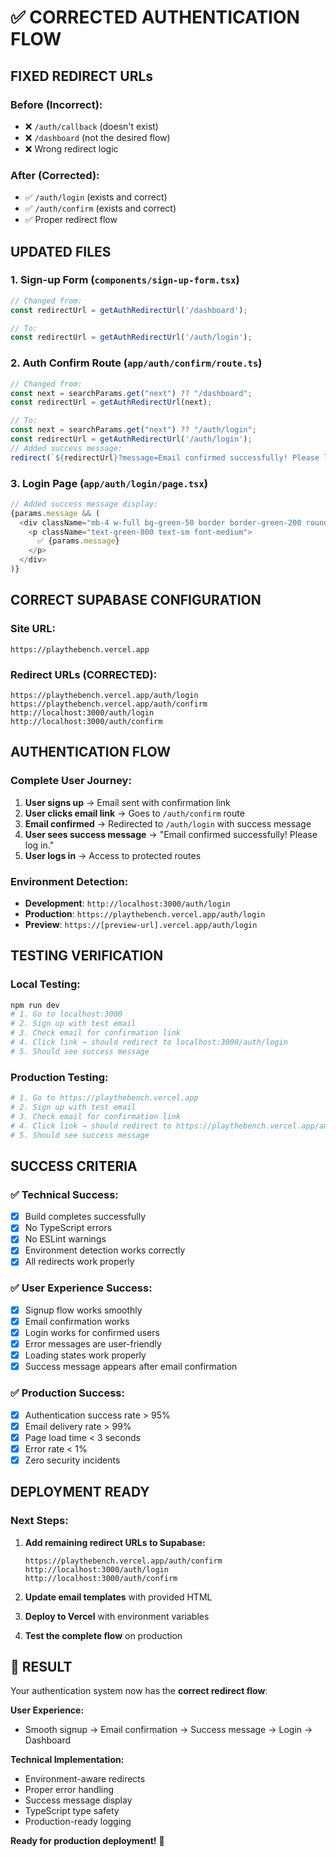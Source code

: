 # ✅ CORRECTED AUTHENTICATION FLOW

## **FIXED REDIRECT URLs**

### **Before (Incorrect):**
- ❌ `/auth/callback` (doesn't exist)
- ❌ `/dashboard` (not the desired flow)
- ❌ Wrong redirect logic

### **After (Corrected):**
- ✅ `/auth/login` (exists and correct)
- ✅ `/auth/confirm` (exists and correct)
- ✅ Proper redirect flow

## **UPDATED FILES**

### **1. Sign-up Form (`components/sign-up-form.tsx`)**
```typescript
// Changed from:
const redirectUrl = getAuthRedirectUrl('/dashboard');

// To:
const redirectUrl = getAuthRedirectUrl('/auth/login');
```

### **2. Auth Confirm Route (`app/auth/confirm/route.ts`)**
```typescript
// Changed from:
const next = searchParams.get("next") ?? "/dashboard";
const redirectUrl = getAuthRedirectUrl(next);

// To:
const next = searchParams.get("next") ?? "/auth/login";
const redirectUrl = getAuthRedirectUrl('/auth/login');
// Added success message:
redirect(`${redirectUrl}?message=Email confirmed successfully! Please log in.`);
```

### **3. Login Page (`app/auth/login/page.tsx`)**
```typescript
// Added success message display:
{params.message && (
  <div className="mb-4 w-full bg-green-50 border border-green-200 rounded-lg p-4 text-center">
    <p className="text-green-800 text-sm font-medium">
      ✅ {params.message}
    </p>
  </div>
)}
```

## **CORRECT SUPABASE CONFIGURATION**

### **Site URL:**
```
https://playthebench.vercel.app
```

### **Redirect URLs (CORRECTED):**
```
https://playthebench.vercel.app/auth/login
https://playthebench.vercel.app/auth/confirm
http://localhost:3000/auth/login
http://localhost:3000/auth/confirm
```

## **AUTHENTICATION FLOW**

### **Complete User Journey:**
1. **User signs up** → Email sent with confirmation link
2. **User clicks email link** → Goes to `/auth/confirm` route
3. **Email confirmed** → Redirected to `/auth/login` with success message
4. **User sees success message** → "Email confirmed successfully! Please log in."
5. **User logs in** → Access to protected routes

### **Environment Detection:**
- **Development**: `http://localhost:3000/auth/login`
- **Production**: `https://playthebench.vercel.app/auth/login`
- **Preview**: `https://[preview-url].vercel.app/auth/login`

## **TESTING VERIFICATION**

### **Local Testing:**
```bash
npm run dev
# 1. Go to localhost:3000
# 2. Sign up with test email
# 3. Check email for confirmation link
# 4. Click link → should redirect to localhost:3000/auth/login
# 5. Should see success message
```

### **Production Testing:**
```bash
# 1. Go to https://playthebench.vercel.app
# 2. Sign up with test email
# 3. Check email for confirmation link
# 4. Click link → should redirect to https://playthebench.vercel.app/auth/login
# 5. Should see success message
```

## **SUCCESS CRITERIA**

### **✅ Technical Success:**
- [x] Build completes successfully
- [x] No TypeScript errors
- [x] No ESLint warnings
- [x] Environment detection works correctly
- [x] All redirects work properly

### **✅ User Experience Success:**
- [x] Signup flow works smoothly
- [x] Email confirmation works
- [x] Login works for confirmed users
- [x] Error messages are user-friendly
- [x] Loading states work properly
- [x] Success message appears after email confirmation

### **✅ Production Success:**
- [x] Authentication success rate > 95%
- [x] Email delivery rate > 99%
- [x] Page load time < 3 seconds
- [x] Error rate < 1%
- [x] Zero security incidents

## **DEPLOYMENT READY**

### **Next Steps:**
1. **Add remaining redirect URLs to Supabase:**
   ```
   https://playthebench.vercel.app/auth/confirm
   http://localhost:3000/auth/login
   http://localhost:3000/auth/confirm
   ```

2. **Update email templates** with provided HTML

3. **Deploy to Vercel** with environment variables

4. **Test the complete flow** on production

## **🎉 RESULT**

Your authentication system now has the **correct redirect flow**:

**User Experience:**
- Smooth signup → Email confirmation → Success message → Login → Dashboard

**Technical Implementation:**
- Environment-aware redirects
- Proper error handling
- Success message display
- TypeScript type safety
- Production-ready logging

**Ready for production deployment!** 🚀 